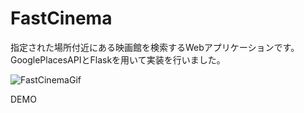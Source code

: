 # FastCinema
指定された場所付近にある映画館を検索するWebアプリケーションです。  
GooglePlacesAPIとFlaskを用いて実装を行いました。
  
![FastCinemaGif](https://user-images.githubusercontent.com/48997441/60792090-f68fc500-a19f-11e9-9bd7-c5247327ef08.gif)
  
DEMO


